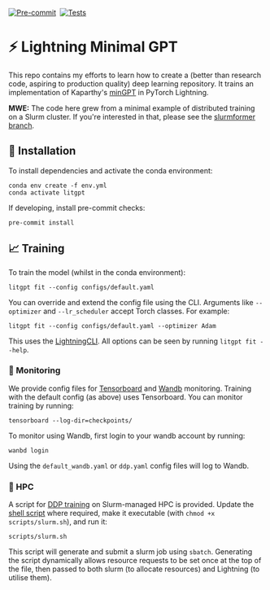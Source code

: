 [![Pre-commit](https://github.com/tomogwen/LitGPT/actions/workflows/pre-commit.yml/badge.svg)](https://github.com/tomogwen/LitGPT/actions/workflows/pre-commit.yml)&nbsp;&nbsp;[![Tests](https://github.com/tomogwen/LitGPT/actions/workflows/tests.yml/badge.svg)](https://github.com/tomogwen/LitGPT/actions/workflows/tests.yml)
# ⚡️ Lightning Minimal GPT

This repo contains my efforts to learn how to create a (better than research code, aspiring to production quality) deep learning repository. It trains an implementation of Kaparthy's [minGPT](https://github.com/karpathy/minGPT) in PyTorch Lightning.

**MWE:** The code here grew from a minimal example of distributed training on a Slurm cluster. If you're interested in that, please see the [slurmformer branch](https://github.com/tomogwen/LitGPT/tree/slurmformer).

## 🔧 Installation

To install dependencies and activate the conda environment:
```
conda env create -f env.yml
conda activate litgpt
```

If developing, install pre-commit checks:
```
pre-commit install
```

## 📈 Training

To train the model (whilst in the conda environment):
```
litgpt fit --config configs/default.yaml
```

You can override and extend the config file using the CLI. Arguments like `--optimizer` and `--lr_scheduler` accept Torch classes. For example:
```
litgpt fit --config configs/default.yaml --optimizer Adam
```

This uses the [LightningCLI](https://lightning.ai/docs/pytorch/stable/cli/lightning_cli_intermediate.html#). All options can be seen by running `litgpt fit --help`.

### 👀 Monitoring

We provide config files for [Tensorboard](https://www.tensorflow.org/tensorboard) and [Wandb](https://wandb.ai/) monitoring. Training with the default config (as above) uses Tensorboard. You can monitor training by running:

```
tensorboard --log-dir=checkpoints/
```

To monitor using Wandb, first login to your wandb account by running:
```
wanbd login
```
Using the `default_wandb.yaml` or `ddp.yaml` config files will log to Wandb.


### 🚀 HPC

A script for [DDP training](https://pytorch.org/tutorials/beginner/ddp_series_theory.html) on Slurm-managed HPC is provided. Update the [shell script](scripts/slurm.sh) where required, make it executable (with `chmod +x scripts/slurm.sh`), and run it:
```
scripts/slurm.sh
```
This script will generate and submit a slurm job using `sbatch`. Generating the script dynamically allows resource requests to be set once at the top of the file, then passed to both slurm (to allocate resources) and Lightning (to utilise them).

